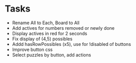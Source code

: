 # Tasks
- Rename All to Each, Board to All
- Add actives for numbers removed or newly done
- Display actives in red for 2 seconds
- Fix display of (4,5) possibles
- Addd hasRowPossibles (x5), use for !disabled of buttons
- Improve button css
- Select puzzles by button, add actions
